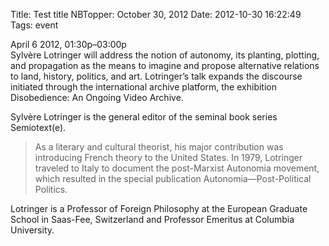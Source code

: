 Title: Test title
NBTopper: October 30, 2012
Date: 2012-10-30 16:22:49
Tags: event

April 6 2012, 01:30p–03:00p  
Sylvère Lotringer will address the notion of autonomy, its planting, plotting, and propagation as the means to imagine and propose alternative relations to land, history, politics, and art. Lotringer’s talk expands the discourse initiated through the international archive platform, the exhibition Disobedience: An Ongoing Video Archive.

Sylvère Lotringer is the general editor of the seminal book series Semiotext(e). 
> As a literary and cultural theorist, his major contribution was introducing French theory to the United States. In 1979, Lotringer traveled to Italy to document the post-Marxist Autonomia movement, which resulted in the special publication Autonomia—Post-Political Politics. 

Lotringer is a Professor of Foreign Philosophy at the European Graduate School in Saas-Fee, Switzerland and Professor Emeritus at Columbia University.
